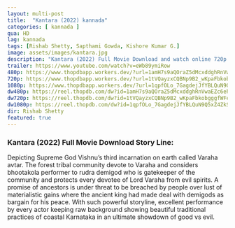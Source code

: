```yaml
---
layout: multi-post
title:  "Kantara (2022) kannada"
categories: [ kannada ]
qua: HD
lag: kannada
tags: [Rishab Shetty, Sapthami Gowda, Kishore Kumar G.]
image: assets/images/kantara.jpg
description: "Kantara (2022) Full Movie Download and watch online 720p low file size 500 mb."
trailer: https://www.youtube.com/watch?v=eWb89ymiRow
480p: https://www.thopdbapp.workers.dev/?url=1amH7s9aQOraZ5dMcxddghRnVwaEZc6eh
720p: https://www.thopdbapp.workers.dev/?url=1tVQayzxCQBNp9B2_wKpaFbkobgggfWFe
1080p: https://www.thopdbapp.workers.dev/?url=1qpfOLo_7GagdejJfYBLQuN9Q5xZ4ZkS5
dw480p: https://reel.thopdb.com/dw?id=1amH7s9aQOraZ5dMcxddghRnVwaEZc6eh
dw720p: https://reel.thopdb.com/dw?id=1tVQayzxCQBNp9B2_wKpaFbkobgggfWFe
dw1080p: https://reel.thopdb.com/dw?id=1qpfOLo_7GagdejJfYBLQuN9Q5xZ4ZkS5
dir: Rishab Shetty
featured: true
---
```


### Kantara (2022) Full Movie Download Story Line:
Depicting Supreme God Vishnu’s third incarnation on earth called Varaha avtar. The forest tribal community devote to Varaha and considers bhootakola performer to rudra demigod who is gatekeeper of the community and protects every devotee of Lord Varaha from evil spirits. A promise of ancestors is under threat to be breached by people over lust of materialistic gains where the ancient king had made deal with demigods as bargain for his peace. With such powerful storyline, excellent performance by every actor keeping raw background showing beautiful traditional practices of coastal Karnataka in an ultimate showdown of good vs evil.









